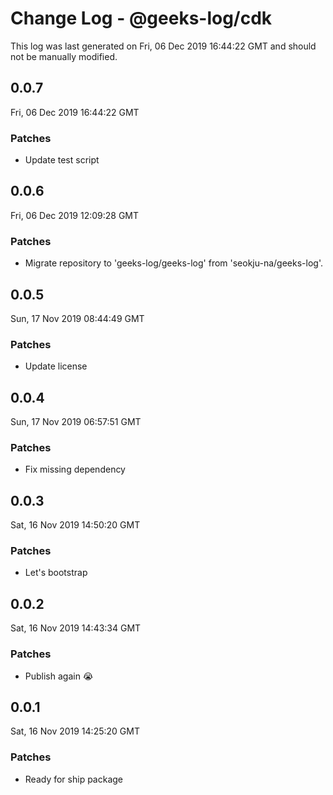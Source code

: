 # Change Log - @geeks-log/cdk

This log was last generated on Fri, 06 Dec 2019 16:44:22 GMT and should not be manually modified.

## 0.0.7
Fri, 06 Dec 2019 16:44:22 GMT

### Patches

- Update test script

## 0.0.6
Fri, 06 Dec 2019 12:09:28 GMT

### Patches

- Migrate repository to 'geeks-log/geeks-log' from 'seokju-na/geeks-log'. 

## 0.0.5
Sun, 17 Nov 2019 08:44:49 GMT

### Patches

- Update license

## 0.0.4
Sun, 17 Nov 2019 06:57:51 GMT

### Patches

- Fix missing dependency

## 0.0.3
Sat, 16 Nov 2019 14:50:20 GMT

### Patches

- Let's bootstrap

## 0.0.2
Sat, 16 Nov 2019 14:43:34 GMT

### Patches

- Publish again :sob:

## 0.0.1
Sat, 16 Nov 2019 14:25:20 GMT

### Patches

- Ready for ship package

